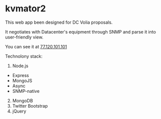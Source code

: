 kvmator2
========
This web app been designed for DC Volia proposals.

It negotiates with Datacenter's equipment through SNMP and parse it into user-friendly view.

You can see it at [77.120.101.101](http://77.120.101.101)

Technolony stack:

1. Node.js
  * Express
  * MongoJS
  * Async
  * SNMP-native
2. MongoDB
3. Twitter Bootstrap
4. jQuery
